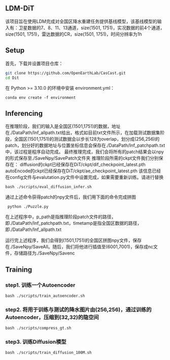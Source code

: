 ## LDM-DiT
该项目旨在使用LDM完成对全国区降水重建任务提供基线模型，该基线模型的输入有：卫星数据的7、8、11、13通道，size(1501, 1751)，实况数据的前4个通道，size(1501, 1751)，雷达数据的CR，size(1501, 1751)，时间分辨率为1h
## Setup
首先，下载并设置项目仓库：
```bash
git clone https://github.com/OpenEarthLab/CasCast.git
cd Dit
```

在 Python >= 3.10.0 的环境中安装 environment.yml：
```
conda env create -f environment
```

## Inferencing
在推理阶段，我们的输入是全国区(1501,1751)的数据，地址在./DataPath/Inf_allpath.txt给出，格式如目前txt文件所示，在加载测试数据集阶段，全国区(1501,1751)的测试数据会以步长128为overlap，划分成(256,256)的patch，划分好的数据地址与位置坐标信息会保存在./DataPath/Inf_patchpath.txt中，该过程是程序自动完成。
最终推理完成，我们会将所有的patch结果会以npy的形式保存至./SaveNpy/SavePatch文件夹
推理阶段所需的ckpt文件我们分别保存在：
diffusion的ckpt已经保存在DiT/ckpt/dif_checkpoint_latest.pth
autoEncode的ckpt已经保存在DiT/ckpt/ae_checkpoint_latest.pth
该信息已经在config文件与evalutation.py文件中设置完成，如果需要重新训练。请进行替换

```
bash ./scripts/eval_diffusion_infer.sh
```
通过上述命令获得patch的npy文件后，我们用下面的命令完成拼图

```
 python ./Puzzle.py
```
在上述程序中，p_path是指推理阶段patch文件的路径，即./DataPath/Inf_patchpath.txt，timetamp是指全国区数据的路径，即./DataPath/Inf_allpath.txt

运行完上述程序，我们会得到(1501,1751)的全国区拼图npy文件，保存在./SaveNpy/SaveAll。随后，我们将他进行插值至(6001,7001)，保存成nc文件，存储路径为./SaveNpy/Savenc
## Training

### step1. 训练一个Autoencoder
```
bash ./scripts/train_autoencoder.sh
```

### step2. 将用于训练与测试的降水图片由(256,256)，通过训练的Autoencoder，压缩到(32,32)的隐空间
```
bash ./scripts/compress_gt.sh
```

### step3. 训练Diffusion模型
```
bash ./scripts/train_diffusion_100M.sh
```
